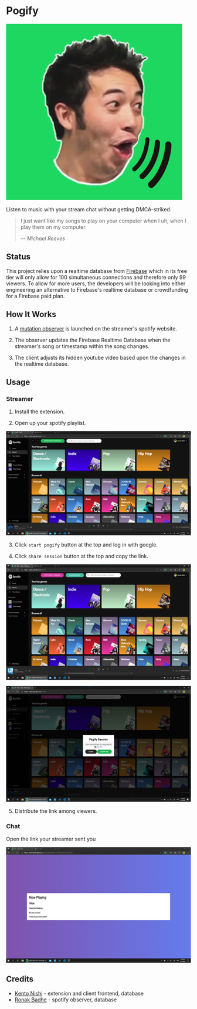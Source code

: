 # Pogify
![logo](img/logo.png)

Listen to music with your stream chat without getting DMCA-striked.

> I just want like my songs to play on your computer when I uh, when I play them on my computer.
>
> -- <cite>Michael Reeves</cite>

## Status

This project relies upon a realtime database from [Firebase](https://firebase.google.com/) which in its free tier will only allow for 100 simultaneous connections and therefore only 99 viewers. To allow for more users, the developers will be looking into either engineering an alternative to Firebase's realtime database or crowdfunding for a Firebase paid plan.

## How It Works

1. A [mutation observer](https://developer.mozilla.org/en-US/docs/Web/API/MutationObserver) is launched on the streamer's spotify website.

2. The observer updates the Firebase Realtime Database when the streamer's song or timestamp within the song changes.

3. The client adjusts its hidden youtube video based upon the changes in the realtime database.

## Usage

### Streamer

1. Install the extension.

2. Open up your spotify playlist.

![beginning image](img/screenshot0.png)

3. Click ``start pogify`` button at the top and log in with google.

4. Click ``share session`` button at the top and copy the link.

![share session_intro](img/screenshot1.png)

![share_session_menu](img/screenshot3.png)

5. Distribute the link among viewers.


### Chat

Open the link your streamer sent you

![chat_demo](img/screenshot2.png)

## Credits

* [Kento Nishi](https://github.com/kentonishi) - extension and client frontend, database
* [Ronak Badhe](https://github.com/r2dev2bb8) - spotify observer, database
